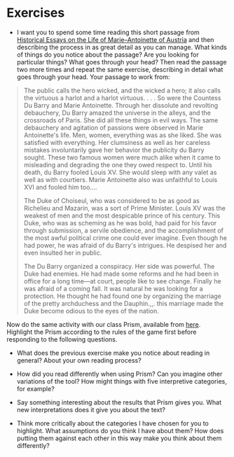 # Exercises

* I want you to spend some time reading this short passage from [Historical Essays on the Life of Marie–Antoinette of Austria](http://chnm.gmu.edu/revolution/d/262/)
 and then describing the process in as great detail as you can manage. What kinds of things do you notice about the passage? Are you looking for particular things? What goes through your head? Then read the passage two more times and repeat the same exercise, describing in detail what goes through your head. Your passage to work from: 

> The public calls the hero wicked, and the wicked a hero; it also calls the virtuous a harlot and a harlot virtuous. . . . So were the Countess Du Barry and Marie Antoinette. Through her dissolute and revolting debauchery, Du Barry amazed the universe in the alleys, and the crossroads of Paris. She did all these things in evil ways. The same debauchery and agitation of passions were observed in Marie Antoinette's life. Men, women, everything was as she liked. She was satisfied with everything. Her clumsiness as well as her careless mistakes involuntarily gave her behavior the publicity du Barry sought. These two famous women were much alike when it came to misleading and degrading the one they owed respect to. Until his death, du Barry fooled Louis XV. She would sleep with any valet as well as with courtiers. Marie Antoinette also was unfaithful to Louis XVI and fooled him too....
> 
> The Duke of Choiseul, who was considered to be as good as Richelieu and Mazarin, was a sort of Prime Minister. Louis XV was the weakest of men and the most despicable prince of his century. This Duke, who was as scheming as he was bold, had paid for his favor through submission, a servile obedience, and the accomplishment of the most awful political crime one could ever imagine. Even though he had power, he was afraid of du Barry's intrigues. He despised her and even insulted her in public.
> 
> The Du Barry organized a conspiracy. Her side was powerful. The Duke had enemies. He had made some reforms and he had been in office for a long time—at court, people like to see change. Finally he was afraid of a coming fall. It was natural he was looking for a protection. He thought he had found one by organizing the marriage of the pretty archduchess and the Dauphin.,,. this marriage made the Duke become odious to the eyes of the nation.

Now do the same activity with our class Prism, available from [here](http://prism.scholarslab.org/prisms/747fbb52-6bb9-11e6-a3b6-005056b3784e/highlight?locale=en). Highlight the Prism according to the rules of the game first before responding to the following questions.

* What does the previous exercise make you notice about reading in general? About your own reading process?

* How did you read differently when using Prism? Can you imagine other variations of the tool? How might things with five interpretive categories, for example?

* Say something interesting about the results that Prism gives you. What new interpretations does it give you about the text?

* Think more critically about the categories I have chosen for you to highlight. What assumptions do you think I have about them? How does putting them against each other in this way make you think about them differently?


